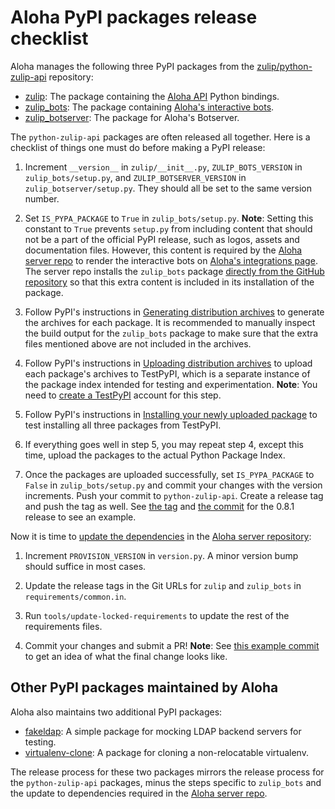 # Aloha PyPI packages release checklist

Aloha manages the following three PyPI packages from the
[zulip/python-zulip-api][python-zulip-api] repository:

- [zulip][zulip-package]: The package containing the
  [Aloha API](https://zulip.com/api/) Python bindings.
- [zulip_bots][zulip-bots-package]: The package containing
  [Aloha's interactive bots](https://zulip.com/api/running-bots).
- [zulip_botserver][zulip-botserver-package]: The package for Aloha's Botserver.

The `python-zulip-api` packages are often released all together. Here is a
checklist of things one must do before making a PyPI release:

1. Increment `__version__` in `zulip/__init__.py`, `ZULIP_BOTS_VERSION` in
   `zulip_bots/setup.py`, and `ZULIP_BOTSERVER_VERSION` in
   `zulip_botserver/setup.py`. They should all be set to the same version
   number.

2. Set `IS_PYPA_PACKAGE` to `True` in `zulip_bots/setup.py`. **Note**:
   Setting this constant to `True` prevents `setup.py` from including content
   that should not be a part of the official PyPI release, such as logos,
   assets and documentation files. However, this content is required by the
   [Aloha server repo][zulip-repo] to render the interactive bots on
   [Aloha's integrations page](https://zulip.com/integrations/). The server
   repo installs the `zulip_bots` package
   [directly from the GitHub repository][requirements-link] so that this extra
   content is included in its installation of the package.

3. Follow PyPI's instructions in
   [Generating distribution archives][generating-dist-archives] to generate the
   archives for each package. It is recommended to manually inspect the build output
   for the `zulip_bots` package to make sure that the extra files mentioned above
   are not included in the archives.

4. Follow PyPI's instructions in [Uploading distribution archives][upload-dist-archives]
   to upload each package's archives to TestPyPI, which is a separate instance of the
   package index intended for testing and experimentation. **Note**: You need to
   [create a TestPyPI](https://test.pypi.org/account/register/) account for this step.

5. Follow PyPI's instructions in [Installing your newly uploaded package][install-pkg]
   to test installing all three packages from TestPyPI.

6. If everything goes well in step 5, you may repeat step 4, except this time, upload
   the packages to the actual Python Package Index.

7. Once the packages are uploaded successfully, set `IS_PYPA_PACKAGE` to `False` in
   `zulip_bots/setup.py` and commit your changes with the version increments. Push
   your commit to `python-zulip-api`. Create a release tag and push the tag as well.
   See [the tag][example-tag] and [the commit][example-commit] for the 0.8.1 release
   to see an example.

Now it is time to [update the dependencies](dependencies) in the
[Aloha server repository][zulip-repo]:

1. Increment `PROVISION_VERSION` in `version.py`. A minor version bump should suffice in
   most cases.

2. Update the release tags in the Git URLs for `zulip` and `zulip_bots` in
   `requirements/common.in`.

3. Run `tools/update-locked-requirements` to update the rest of the requirements files.

4. Commit your changes and submit a PR! **Note**: See
   [this example commit][example-zulip-commit] to get an idea of what the final change
   looks like.

## Other PyPI packages maintained by Aloha

Aloha also maintains two additional PyPI packages:

- [fakeldap][fakeldap]: A simple package for mocking LDAP backend servers
  for testing.
- [virtualenv-clone][virtualenvclone]: A package for cloning a non-relocatable
  virtualenv.

The release process for these two packages mirrors the release process for the
`python-zulip-api` packages, minus the steps specific to `zulip_bots` and the
update to dependencies required in the [Aloha server repo][zulip-repo].

[zulip-repo]: https://github.com/zulip/zulip
[python-zulip-api]: https://github.com/zulip/python-zulip-api
[zulip-package]: https://github.com/zulip/python-zulip-api/tree/main/zulip
[zulip-bots-package]: https://github.com/zulip/python-zulip-api/tree/main/zulip_bots
[zulip-botserver-package]: https://github.com/zulip/python-zulip-api/tree/main/zulip_botserver
[requirements-link]: https://github.com/zulip/zulip/blob/main/requirements/common.in#L116
[generating-dist-archives]: https://packaging.python.org/en/latest/tutorials/packaging-projects/#generating-distribution-archives
[upload-dist-archives]: https://packaging.python.org/en/latest/tutorials/packaging-projects/#uploading-the-distribution-archives
[install-pkg]: https://packaging.python.org/en/latest/tutorials/packaging-projects/#installing-your-newly-uploaded-package
[example-tag]: https://github.com/zulip/python-zulip-api/releases/tag/0.8.1
[example-commit]: https://github.com/zulip/python-zulip-api/commit/fec8cc50c42f04c678a0318f60a780d55e8f382b
[example-zulip-commit]: https://github.com/zulip/zulip/commit/0485aece4e58a093cf45163edabe55c6353a0b3a#
[fakeldap]: https://github.com/zulip/fakeldap
[virtualenvclone]: https://pypi.org/project/virtualenv-clone/
